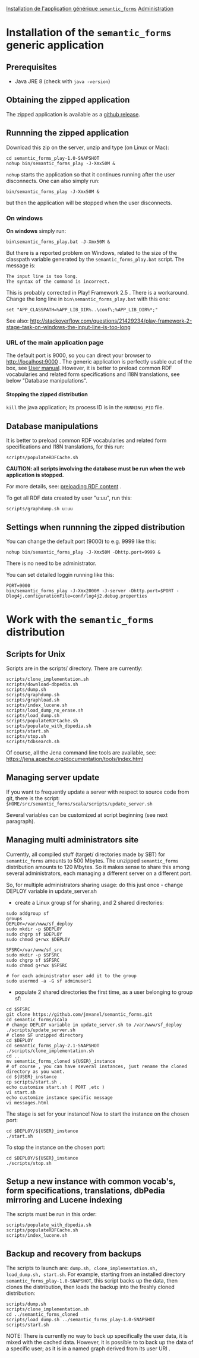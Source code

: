[Installation de l'application générique `semantic_forms`](../en/install.md)
[Administration](administration.md)

# Installation of the `semantic_forms` generic application

## Prerequisites 
- Java JRE 8 (check with `java -version`)

## Obtaining the zipped application
The zipped application is available as a [github release](https://github.com/jmvanel/semantic_forms/releases).

## Runnning the zipped application
Download this zip on the server, unzip and type (on Linux or Mac):
```shell
cd semantic_forms_play-1.0-SNAPSHOT
nohup bin/semantic_forms_play -J-Xmx50M &
```

`nohup` starts the application so that it continues running after the user disconnects.
One can also simply run:
```
bin/semantic_forms_play -J-Xmx50M &
```
but then the application will be stopped when the user disconnects.

### On windows
**On windows** simply run:
```
bin\semantic_forms_play.bat -J-Xmx50M &
```
But there is a reported problem on Windows, related to the size of the classpath variable generated by the `semantic_forms_play.bat` script.
The message is:

```
The input line is too long.
The syntax of the command is incorrect.
```
This is probably corrected in Play! Framework 2.5 .
There is a workaround. Change the long line in `bin\semantic_forms_play.bat` with this one:
```
set "APP_CLASSPATH=%APP_LIB_DIR%..\conf\;%APP_LIB_DIR%*;"
```
See also:
http://stackoverflow.com/questions/21429234/play-framework-2-stage-task-on-windows-the-input-line-is-too-long

### URL of the main application page
The default port is 9000, so you can direct your browser to [http://localhost:9000](http://localhost:9000) .
The generic application is perfectly usable out of the box, see [User manual](https://github.com/jmvanel/semantic_forms/wiki/User_manual).
However, it is better to preload common RDF vocabularies and related form specifications and I18N translations, see below "Database manipulations".

#### Stopping the zipped distribution
`kill` the java application; its process ID is in the `RUNNING_PID` file.

## Database manipulations
It is better to preload common RDF vocabularies and related form specifications and I18N translations, for this run:
```shell
scripts/populateRDFCache.sh
```
**CAUTION: all scripts involving the database must be run when the web application is stopped.**

For more details, see: [preloading RDF content](../../scala/forms_play/README.md#preloading-rdf-content) .

To get all RDF data created by user "u:uu", run this:
```shell
scripts/graphdump.sh u:uu
```


## Settings when runnning the zipped distribution
You can change the default port (9000) to e.g. 9999 like this:

	nohup bin/semantic_forms_play -J-Xmx50M -Dhttp.port=9999 &

There is no need to be administrator.

You can set detailed loggin running like this:
```shell
PORT=9000
bin/semantic_forms_play -J-Xmx2000M -J-server -Dhttp.port=$PORT -Dlog4j.configurationFile=conf/log4j2.debug.properties
```

# Work with the `semantic_forms` distribution

## Scripts for Unix
Scripts are in the scripts/ directory. There are currently:

```
scripts/clone_implementation.sh
scripts/download-dbpedia.sh
scripts/dump.sh
scripts/graphdump.sh
scripts/graphload.sh
scripts/index_lucene.sh
scripts/load_dump_no_erase.sh
scripts/load_dump.sh
scripts/populateRDFCache.sh
scripts/populate_with_dbpedia.sh
scripts/start.sh
scripts/stop.sh
scripts/tdbsearch.sh
```

Of course, all the Jena command line tools are available, see:
https://jena.apache.org/documentation/tools/index.html

## Managing server update

If you want to frequently update a server with respect to source code from git, there is the script:
`$HOME/src/semantic_forms/scala/scripts/update_server.sh`

Several variables can be customized at script beginning (see next paragraph).

## Managing multi administrators site

Currently, all compiled stuff (target/ directories made by SBT) for `semantic_forms` amounts to 500 Mbytes. The unzipped `semantic_forms` distribution amounts to 120 Mbytes.
So it makes sense to share this among several administrators, each managing a different server on a different port.

So, for multiple administrators sharing usage: do this just once
- change DEPLOY variable in update_server.sh
- create a Linux group sf for sharing, and 2 shared directories:
```shell
sudo addgroup sf
groups
DEPLOY=/var/www/sf_deploy
sudo mkdir -p $DEPLOY
sudo chgrp sf $DEPLOY
sudo chmod g+rwx $DEPLOY

SFSRC=/var/www/sf_src
sudo mkdir -p $SFSRC
sudo chgrp sf $SFSRC
sudo chmod g+rwx $SFSRC

# for each administrator user add it to the group
sudo usermod -a -G sf adminuser1
```
- populate 2 shared directories the first time, as a user belonging to group sf:
```shell
cd $SFSRC
git clone https://github.com/jmvanel/semantic_forms.git
cd semantic_forms/scala
# change DEPLOY variable in update_server.sh to /var/www/sf_deploy
./scripts/update_server.sh
# clone SF unzipped directory
cd $DEPLOY
cd semantic_forms_play-2.1-SNAPSHOT
./scripts/clone_implementation.sh
cd ..
mv semantic_forms_cloned ${USER}_instance
# of course , you can have several instances, just rename the cloned directory as you want.
cd ${USER}_instance
cp scripts/start.sh .
echo customize start.sh ( PORT ,etc )
vi start.sh
echo customize instance specific message
vi messages.html
```

The stage is set for your instance!
Now to start the instance on the chosen port:
```shell
cd $DEPLOY/${USER}_instance
./start.sh
```
To stop the instance on the chosen port:
```shell
cd $DEPLOY/${USER}_instance
./scripts/stop.sh
```

## Setup a new instance with common vocab's, form specifications, translations, dbPedia mirroring and Lucene indexing
The scripts must be run in this order:
```
scripts/populate_with_dbpedia.sh
scripts/populateRDFCache.sh
scripts/index_lucene.sh
```

## Backup and recovery from backups

The scripts to launch are: `dump.sh, clone_implementation.sh, load_dump.sh, start.sh`.
For example, starting from an installed directory `semantic_forms_play-1.0-SNAPSHOT`, this script backs up the data, then clones the distribution, then loads the backup into the freshly cloned distribution:

```
scripts/dump.sh
scripts/clone_implementation.sh
cd ../semantic_forms_cloned
scripts/load_dump.sh ../semantic_forms_play-1.0-SNAPSHOT
scripts/start.sh
```
NOTE:
There is currently no way to back up specifically the user data, it is mixed with the cached data.
However, it is possible to to back up the data of a specific user; as it is in a named graph derived from its user URI .


